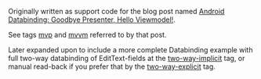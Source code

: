 Originally written as support code for the blog post named [Android Databinding: Goodbye Presenter, Hello Viewmodel!](http://tech.vg.no/2015/07/17/android-databinding-goodbye-presenter-hello-viewmodel/).

See tags [mvp](https://github.com/Nilzor/mvp-to-mvvm-transition/tree/mvp) and [mvvm](https://github.com/Nilzor/mvp-to-mvvm-transition/tree/mvvm) referred to by that post.

Later expanded upon to include a more complete Databinding example with full two-way databinding of EditText-fields at the 
[two-way-implicit](https://github.com/Nilzor/mvp-to-mvvm-transition/tree/two-way-implicit) tag,
or manual read-back if you prefer that by the [two-way-explicit](https://github.com/Nilzor/mvp-to-mvvm-transition/tree/two-way-explicit) tag.


